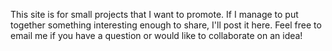 ---
---

This site is for small projects that I want to promote. If I manage to put
together something interesting enough to share, I'll post it here. Feel free
to email me if you have a question or would like to collaborate on an idea!
